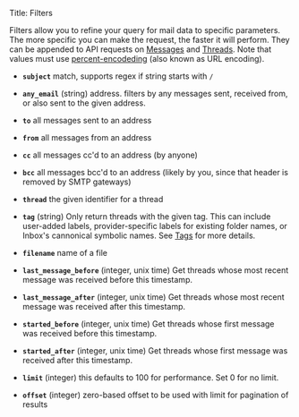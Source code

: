 Title: Filters

Filters allow you to refine your query for mail data to specific parameters. The more specific you can make the request, the faster it will perform. They can be appended to API requests on [Messages](#messages) and [Threads](#threads). Note that values must use [percent-encodeding](http://en.wikipedia.org/wiki/Percent-encoding) (also known as URL encoding).

* **`subject`** match, supports regex if string starts with `/`

* **`any_email`** (string) address. filters by any messages sent, received from, or also sent to the given address.

* **`to`** all messages sent to an address

* **`from`** all messages from an address

* **`cc`** all messages cc'd to an address (by anyone)

* **`bcc`** all messages bcc'd to an address (likely by you, since that header is removed by SMTP gateways)

* **`thread`** the given identifier for a thread

* **`tag`** (string) Only return threads with the given tag. This can include user-added labels, provider-specific labels for existing folder names, or Inbox's cannonical symbolic names. See [Tags](#tags) for more details.

* **`filename`** name of a file

* **`last_message_before`** (integer, unix time) Get threads whose most recent message was received before this timestamp.

* **`last_message_after`** (integer, unix time) Get threads whose most recent message was received after this timestamp.

* **`started_before`** (integer, unix time) Get threads whose first message was received before this timestamp.

* **`started_after`** (integer, unix time) Get threads whose first message was received after this timestamp.

* **`limit`** (integer) this defaults to 100 for performance. Set 0 for no limit.

* **`offset`** (integer) zero-based offset to be used with limit for pagination of results

